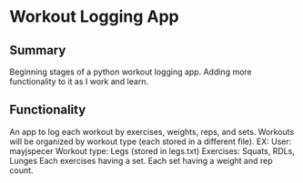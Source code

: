 # Workout Logging App

## Summary
Beginning stages of a python workout logging app. Adding more functionality to it as I work and learn.

## Functionality
An app to log each workout by exercises, weights, reps, and sets.
Workouts will be organized by workout type (each stored in a different file).
  EX: User: mayjspecer
      Workout type: Legs (stored in legs.txt)
      Exercises: Squats, RDLs, Lunges
      Each exercises having a set. Each set having a weight and rep count.
